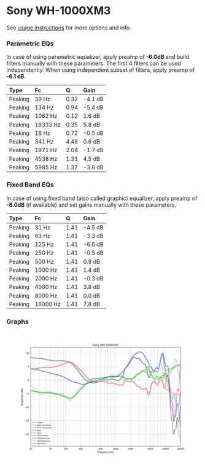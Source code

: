 # Sony WH-1000XM3
See [usage instructions](https://github.com/jaakkopasanen/AutoEq#usage) for more options and info.

### Parametric EQs
In case of using parametric equalizer, apply preamp of **-6.0dB** and build filters manually
with these parameters. The first 4 filters can be used independently.
When using independent subset of filters, apply preamp of **-6.1 dB**.

| Type    | Fc       |    Q | Gain    |
|:--------|:---------|:-----|:--------|
| Peaking | 39 Hz    | 0.32 | -4.1 dB |
| Peaking | 134 Hz   | 0.94 | -5.4 dB |
| Peaking | 1062 Hz  | 0.12 | 1.6 dB  |
| Peaking | 18333 Hz | 0.35 | 5.8 dB  |
| Peaking | 18 Hz    | 0.72 | -0.5 dB |
| Peaking | 341 Hz   | 4.48 | 0.6 dB  |
| Peaking | 1971 Hz  | 2.04 | -1.7 dB |
| Peaking | 4538 Hz  | 1.31 | 4.5 dB  |
| Peaking | 5985 Hz  | 1.37 | -3.8 dB |

### Fixed Band EQs
In case of using fixed band (also called graphic) equalizer, apply preamp of **-8.0dB**
(if available) and set gains manually with these parameters.

| Type    | Fc       |    Q | Gain    |
|:--------|:---------|:-----|:--------|
| Peaking | 31 Hz    | 1.41 | -4.5 dB |
| Peaking | 63 Hz    | 1.41 | -3.3 dB |
| Peaking | 125 Hz   | 1.41 | -6.6 dB |
| Peaking | 250 Hz   | 1.41 | -0.5 dB |
| Peaking | 500 Hz   | 1.41 | 0.9 dB  |
| Peaking | 1000 Hz  | 1.41 | 1.4 dB  |
| Peaking | 2000 Hz  | 1.41 | -0.3 dB |
| Peaking | 4000 Hz  | 1.41 | 3.8 dB  |
| Peaking | 8000 Hz  | 1.41 | 0.0 dB  |
| Peaking | 16000 Hz | 1.41 | 7.8 dB  |

### Graphs
![](./Sony%20WH-1000XM3.png)